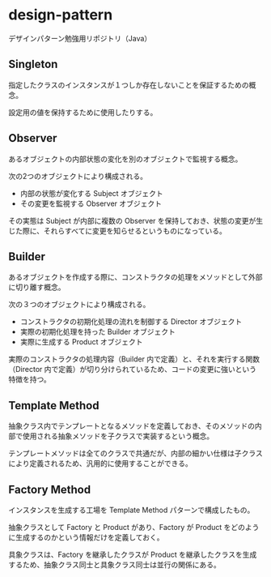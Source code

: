 # design-pattern
デザインパターン勉強用リポジトリ（Java）

## Singleton
指定したクラスのインスタンスが１つしか存在しないことを保証するための概念。

設定用の値を保持するために使用したりする。

## Observer
あるオブジェクトの内部状態の変化を別のオブジェクトで監視する概念。

次の2つのオブジェクトにより構成される。

- 内部の状態が変化する Subject オブジェクト
- その変更を監視する Observer オブジェクト

その実態は Subject が内部に複数の Observer を保持しておき、状態の変更が生じた際に、それらすべてに変更を知らせるというものになっている。

## Builder
あるオブジェクトを作成する際に、コンストラクタの処理をメソッドとして外部に切り離す概念。

次の３つのオブジェクトにより構成される。

- コンストラクタの初期化処理の流れを制御する Director オブジェクト
- 実際の初期化処理を持った Builder オブジェクト
- 実際に生成する Product オブジェクト

実際のコンストラクタの処理内容（Builder 内で定義）と、それを実行する関数（Director 内で定義）が切り分けられているため、コードの変更に強いという特徴を持つ。

## Template Method
抽象クラス内でテンプレートとなるメソッドを定義しておき、そのメソッドの内部で使用される抽象メソッドを子クラスで実装するという概念。

テンプレートメソッドは全てのクラスで共通だが、内部の細かい仕様は子クラスにより定義されるため、汎用的に使用することができる。

## Factory Method
インスタンスを生成する工場を Template Method パターンで構成したもの。

抽象クラスとして Factory と Product があり、Factory が Product をどのように生成するのかという情報だけを定義しておく。

具象クラスは、Factory を継承したクラスが Product を継承したクラスを生成するため、抽象クラス同士と具象クラス同士は並行の関係にある。
